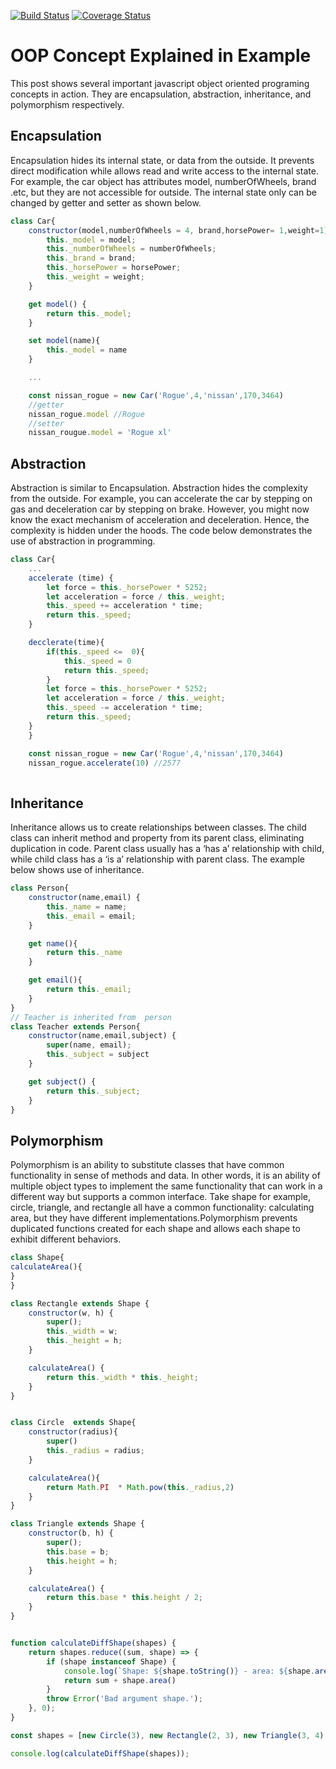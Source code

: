 [![Build Status](https://travis-ci.org/tommywenjiezhang/is219_oop_assignment.svg?branch=master)](https://travis-ci.org/tommywenjiezhang/is219_oop_assignment)
[![Coverage Status](https://coveralls.io/repos/github/tommywenjiezhang/is219_oop_assignment/badge.svg?branch=master)](https://coveralls.io/github/tommywenjiezhang/is219_oop_assignment?branch=master)
<h1>OOP Concept Explained in Example</h1>
<p>This post shows several important javascript object oriented programing concepts in action. They are encapsulation, abstraction, inheritance, and polymorphism respectively.</p>

<h2>Encapsulation</h2>
<p>Encapsulation hides its internal state, or data from the outside. It prevents direct modification while allows read and write access to the internal state. For example, the car object has attributes model, numberOfWheels, brand .etc, but they are not accessible for outside. The internal state only can be changed by getter and setter as shown below. 
</p>

```javascript
class Car{
    constructor(model,numberOfWheels = 4, brand,horsePower= 1,weight=1) {
        this._model = model;
        this._numberOfWheels = numberOfWheels;
        this._brand = brand;
        this._horsePower = horsePower;
        this._weight = weight;
    }

    get model() {
        return this._model;
    }

    set model(name){
        this._model = name
    }

    ...

    const nissan_rogue = new Car('Rogue',4,'nissan',170,3464)
    //getter
    nissan_rogue.model //Rogue
    //setter
    nissan_rougue.model = 'Rogue xl'
```



<h2>Abstraction</h2>
<p>Abstraction is similar to Encapsulation. Abstraction hides the complexity from the outside. For example, you can accelerate the car by stepping on gas and deceleration car by stepping on brake. However, you might now know the exact mechanism of acceleration and deceleration. Hence, the complexity is hidden under the hoods. The code below demonstrates the use of abstraction in programming.
</p>

```javascript
class Car{
    ...
    accelerate (time) {
        let force = this._horsePower * 5252;
        let acceleration = force / this._weight;
        this._speed += acceleration * time;
        return this._speed;
    }

    decclerate(time){
        if(this._speed <=  0){
            this._speed = 0
            return this._speed;
        }
        let force = this._horsePower * 5252;
        let acceleration = force / this._weight;
        this._speed -= acceleration * time;
        return this._speed;
    }
    }

    const nissan_rogue = new Car('Rogue',4,'nissan',170,3464)
    nissan_rogue.accelerate(10) //2577
    
```

<h2>Inheritance</h2>
<p>Inheritance allows us to create relationships between classes. The child class can inherit method and property from its parent class, eliminating duplication in code. Parent  class usually has a ‘has a’ relationship with child, while child class has a ‘is a’ relationship with parent class. The example below shows use of inheritance.
</p>

```javascript
class Person{
    constructor(name,email) {
        this._name = name;
        this._email = email;
    }

    get name(){
        return this._name
    }

    get email(){
        return this._email;
    }
}
// Teacher is inherited from  person
class Teacher extends Person{
    constructor(name,email,subject) {
        super(name, email);
        this._subject = subject
    }

    get subject() {
        return this._subject;
    }
}

```
<h2>Polymorphism</h2>
<p>Polymorphism is an ability to substitute classes that have common functionality in sense of methods and data. In other words, it is an ability of multiple object types to implement the same functionality that can work in a different way but supports a common interface. Take shape for example, circle, triangle, and rectangle all have a common functionality: calculating area, but they have different  implementations.Polymorphism prevents duplicated functions created for each shape and allows each shape to exhibit different behaviors.</p>

```javascript
class Shape{
calculateArea(){
}
}

class Rectangle extends Shape {
    constructor(w, h) {
        super();
        this._width = w;
        this._height = h;
    }

    calculateArea() {
        return this._width * this._height;
    }
}


class Circle  extends Shape{
    constructor(radius){
        super()
        this._radius = radius;
    }

    calculateArea(){
        return Math.PI  * Math.pow(this._radius,2)
    }
}

class Triangle extends Shape {
    constructor(b, h) {
        super();
        this.base = b;
        this.height = h;
    }

    calculateArea() {
        return this.base * this.height / 2;
    }
}


function calculateDiffShape(shapes) {
    return shapes.reduce((sum, shape) => {
        if (shape instanceof Shape) {
            console.log(`Shape: ${shape.toString()} - area: ${shape.area()}`);
            return sum + shape.area()
        }
        throw Error('Bad argument shape.');
    }, 0);
}

const shapes = [new Circle(3), new Rectangle(2, 3), new Triangle(3, 4), new Circle(2)];

console.log(calculateDiffShape(shapes));
```